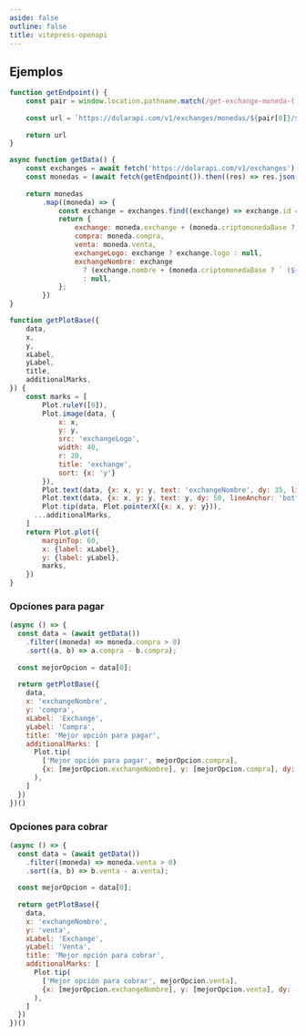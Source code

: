 ```yaml
---
aside: false
outline: false
title: vitepress-openapi
---
```


<script setup lang="ts">
import { useRoute, useData } from 'vitepress'
import { useOpenapi } from 'vitepress-openapi'
import spec from '../../../public/exchanges/openapi.json'

const route = useRoute()

const { isDark, params } = useData()

const operationId = route.data.params.operationId

const openapi = useOpenapi({ spec })

const baseUrl = openapi.getServers()[0].url

const url = baseUrl + openapi.getOperationPath(operationId)

document.title = params.value.pageTitle
</script>

<OAOperation :spec="spec" :operationId="operationId" :isDark="isDark" />

## Ejemplos

```js eval code=false inspector=false
function getEndpoint() {
    const pair = window.location.pathname.match(/get-exchange-moneda-(.*)-(.*).html/).slice(1)
  
    const url = `https://dolarapi.com/v1/exchanges/monedas/${pair[0]}/${pair[1]}`
  
    return url
}
```

```js eval code=false inspector=false
async function getData() {
    const exchanges = await fetch('https://dolarapi.com/v1/exchanges').then((res) => res.json());
    const monedas = (await fetch(getEndpoint()).then((res) => res.json()))
  
    return monedas
        .map((moneda) => {
            const exchange = exchanges.find((exchange) => exchange.id === moneda.exchange);
            return {
                exchange: moneda.exchange + (moneda.criptomonedaBase ? `-crypto-${moneda.criptomonedaBase}` : ''),
                compra: moneda.compra,
                venta: moneda.venta,
                exchangeLogo: exchange ? exchange.logo : null,
                exchangeNombre: exchange 
                  ? (exchange.nombre + (moneda.criptomonedaBase ? ` (${moneda.criptomonedaBase})` : '')) 
                  : null,
            };
        })
}
```

```js eval code=false inspector=false
function getPlotBase({
    data,
    x,
    y,
    xLabel,
    yLabel,
    title,
    additionalMarks,
}) {
    const marks = [
        Plot.ruleY([0]),
        Plot.image(data, {
            x: x,
            y: y,
            src: 'exchangeLogo',
            width: 40,
            r: 20,
            title: 'exchange',
            sort: {x: 'y'}
        }),
        Plot.text(data, {x: x, y: y, text: 'exchangeNombre', dy: 35, lineAnchor: 'bottom'}),
        Plot.text(data, {x: x, y: y, text: y, dy: 50, lineAnchor: 'bottom'}),
        Plot.tip(data, Plot.pointerX({x: x, y: y})),
      ...additionalMarks,
    ]
    return Plot.plot({
        marginTop: 60,
        x: {label: xLabel},
        y: {label: yLabel},
        marks,
    }) 
}
```

### Opciones para pagar

```js eval code=false t=plot
(async () => {
  const data = (await getData())
    .filter((moneda) => moneda.compra > 0)
    .sort((a, b) => a.compra - b.compra);
  
  const mejorOpcion = data[0];
  
  return getPlotBase({
    data,
    x: 'exchangeNombre',
    y: 'compra',
    xLabel: 'Exchange',
    yLabel: 'Compra',
    title: 'Mejor opción para pagar',
    additionalMarks: [
      Plot.tip(
        ['Mejor opción para pagar', mejorOpcion.compra],
        {x: [mejorOpcion.exchangeNombre], y: [mejorOpcion.compra], dy: -10, anchor: 'bottom'}
      ),
    ]
  })  
})()
```

### Opciones para cobrar

```js eval code=false t=plot
(async () => {
  const data = (await getData())
    .filter((moneda) => moneda.venta > 0)
    .sort((a, b) => b.venta - a.venta);
  
  const mejorOpcion = data[0];
  
  return getPlotBase({
    data,
    x: 'exchangeNombre',
    y: 'venta',
    xLabel: 'Exchange',
    yLabel: 'Venta',
    title: 'Mejor opción para cobrar',
    additionalMarks: [
      Plot.tip(
        ['Mejor opción para cobrar', mejorOpcion.venta],
        {x: [mejorOpcion.exchangeNombre], y: [mejorOpcion.venta], dy: -10, anchor: 'bottom'}
      ),
    ]
  })  
})()
```
